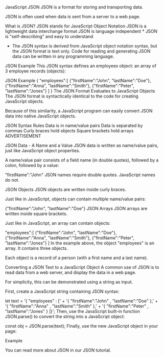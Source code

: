 JavaScript JSON
JSON is a format for storing and transporting data.

JSON is often used when data is sent from a server to a web page.

What is JSON?
JSON stands for JavaScript Object Notation
JSON is a lightweight data interchange format
JSON is language independent *
JSON is "self-describing" and easy to understand
* The JSON syntax is derived from JavaScript object notation syntax, but the JSON format is text only. Code for reading and generating JSON data can be written in any programming language.

JSON Example
This JSON syntax defines an employees object: an array of 3 employee records (objects):

JSON Example
{
"employees":[
  {"firstName":"John", "lastName":"Doe"},
  {"firstName":"Anna", "lastName":"Smith"},
  {"firstName":"Peter", "lastName":"Jones"}
]
}
The JSON Format Evaluates to JavaScript Objects
The JSON format is syntactically identical to the code for creating JavaScript objects.

Because of this similarity, a JavaScript program can easily convert JSON data into native JavaScript objects.

JSON Syntax Rules
Data is in name/value pairs
Data is separated by commas
Curly braces hold objects
Square brackets hold arrays
ADVERTISEMENT

JSON Data - A Name and a Value
JSON data is written as name/value pairs, just like JavaScript object properties.

A name/value pair consists of a field name (in double quotes), followed by a colon, followed by a value:

"firstName":"John"
JSON names require double quotes. JavaScript names do not.

JSON Objects
JSON objects are written inside curly braces.

Just like in JavaScript, objects can contain multiple name/value pairs:

{"firstName":"John", "lastName":"Doe"}
JSON Arrays
JSON arrays are written inside square brackets.

Just like in JavaScript, an array can contain objects:

"employees":[
  {"firstName":"John", "lastName":"Doe"},
  {"firstName":"Anna", "lastName":"Smith"},
  {"firstName":"Peter", "lastName":"Jones"}
]
In the example above, the object "employees" is an array. It contains three objects.

Each object is a record of a person (with a first name and a last name).

Converting a JSON Text to a JavaScript Object
A common use of JSON is to read data from a web server, and display the data in a web page.

For simplicity, this can be demonstrated using a string as input.

First, create a JavaScript string containing JSON syntax:

let text = '{ "employees" : [' +
'{ "firstName":"John" , "lastName":"Doe" },' +
'{ "firstName":"Anna" , "lastName":"Smith" },' +
'{ "firstName":"Peter" , "lastName":"Jones" } ]}';
Then, use the JavaScript built-in function JSON.parse() to convert the string into a JavaScript object:

const obj = JSON.parse(text);
Finally, use the new JavaScript object in your page:

Example
<p id="demo"></p>

<script>
document.getElementById("demo").innerHTML =
obj.employees[1].firstName + " " + obj.employees[1].lastName;
</script>
You can read more about JSON in our JSON tutorial.

<!-- https://www.w3schools.com/js/js_json_intro.asp -->